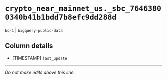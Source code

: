 # `crypto_near_mainnet_us._sbc_76463800340b41b1bdd7b8efc9dd288d`
`bq-1` | `bigquery-public-data`

## Column details
* [TIMESTAMP] `last_update`

-------------------------------------------------------------------------------
*Do not make edits above this line.*
